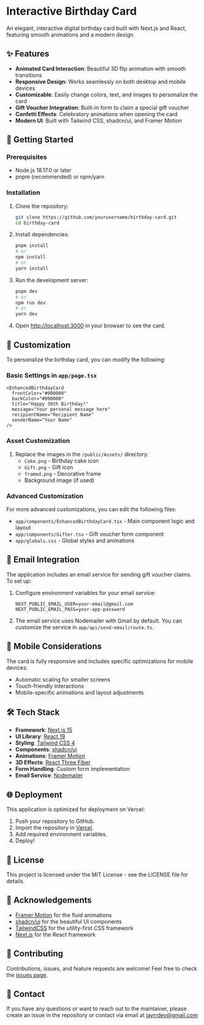 # Interactive Birthday Card

An elegant, interactive digital birthday card built with Next.js and React, featuring smooth animations and a modern design.

<!-- ![Birthday Card Preview](/Assets/preview.png) -->

## ✨ Features

- **Animated Card Interaction**: Beautiful 3D flip animation with smooth transitions
- **Responsive Design**: Works seamlessly on both desktop and mobile devices
- **Customizable**: Easily change colors, text, and images to personalize the card
- **Gift Voucher Integration**: Built-in form to claim a special gift voucher
- **Confetti Effects**: Celebratory animations when opening the card
- **Modern UI**: Built with Tailwind CSS, shadcn/ui, and Framer Motion

## 🚀 Getting Started

### Prerequisites

- Node.js 18.17.0 or later
- pnpm (recommended) or npm/yarn

### Installation

1. Clone the repository:
   ```bash
   git clone https://github.com/yourusername/birthday-card.git
   cd birthday-card
   ```

2. Install dependencies:
   ```bash
   pnpm install
   # or
   npm install
   # or
   yarn install
   ```

3. Run the development server:
   ```bash
   pnpm dev
   # or
   npm run dev
   # or
   yarn dev
   ```

4. Open [http://localhost:3000](http://localhost:3000) in your browser to see the card.

## 🎨 Customization

To personalize the birthday card, you can modify the following:

### Basic Settings in `app/page.tsx`

```tsx
<EnhancedBirthdayCard 
  frontColor="#000000"
  backColor="#000000"
  title="Happy 30th Birthday!"
  message="Your personal message here"
  recipientName="Recipient Name"
  senderName="Your Name"
/>
```

### Asset Customization

1. Replace the images in the `/public/Assets/` directory:
   - `Cake.png` - Birthday cake icon
   - `Gift.png` - Gift icon
   - `framed.png` - Decorative frame
   - Background image (if used)

### Advanced Customization

For more advanced customizations, you can edit the following files:

- `app/components/EnhancedBirthdayCard.tsx` - Main component logic and layout
- `app/components/Gifter.tsx` - Gift voucher form component
- `app/globals.css` - Global styles and animations

## 📧 Email Integration

The application includes an email service for sending gift voucher claims. To set up:

1. Configure environment variables for your email service:
   ```
   NEXT_PUBLIC_EMAIL_USER=your-email@gmail.com
   NEXT_PUBLIC_EMAIL_PASS=your-app-password
   ```

2. The email service uses Nodemailer with Gmail by default. You can customize the service in `app/api/send-email/route.ts`.

## 📱 Mobile Considerations

The card is fully responsive and includes specific optimizations for mobile devices:

- Automatic scaling for smaller screens
- Touch-friendly interactions
- Mobile-specific animations and layout adjustments

## 🛠️ Tech Stack

- **Framework**: [Next.js 15](https://nextjs.org/)
- **UI Library**: [React 19](https://react.dev/)
- **Styling**: [Tailwind CSS 4](https://tailwindcss.com/)
- **Components**: [shadcn/ui](https://ui.shadcn.com/)
- **Animations**: [Framer Motion](https://www.framer.com/motion/)
- **3D Effects**: [React Three Fiber](https://docs.pmnd.rs/react-three-fiber/)
- **Form Handling**: Custom form implementation
- **Email Service**: [Nodemailer](https://nodemailer.com/)

## 🌐 Deployment

This application is optimized for deployment on Vercel:

1. Push your repository to GitHub.
2. Import the repository in [Vercel](https://vercel.com).
3. Add required environment variables.
4. Deploy!

## 📄 License

This project is licensed under the MIT License - see the LICENSE file for details.

## 🙏 Acknowledgements

- [Framer Motion](https://www.framer.com/motion/) for the fluid animations
- [shadcn/ui](https://ui.shadcn.com/) for the beautiful UI components
- [TailwindCSS](https://tailwindcss.com/) for the utility-first CSS framework
- [Next.js](https://nextjs.org/) for the React framework

## 🤝 Contributing

Contributions, issues, and feature requests are welcome! Feel free to check the [issues page](https://github.com/yourusername/birthday-card/issues).

## 📝 Contact

If you have any questions or want to reach out to the maintainer, please create an issue in the repository or contact via email at jayrrdev@gmail.com
